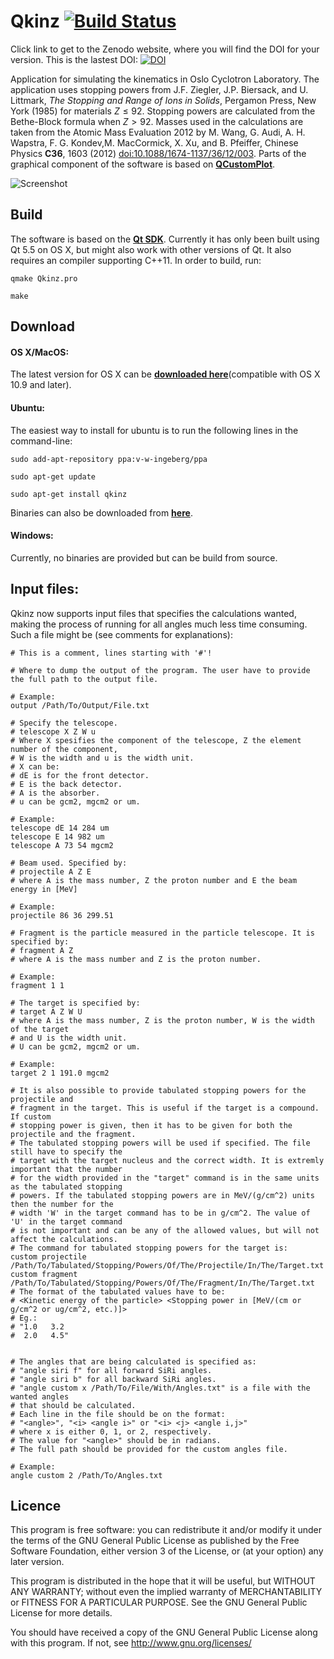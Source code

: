 # Qkinz [![Build Status](https://travis-ci.org/vetlewi/Qkinz.svg?branch=master)](https://travis-ci.org/vetlewi/Qkinz)
 Click link to get to the Zenodo website, where you will find the DOI for your version. This is the lastest DOI: [![DOI](https://zenodo.org/badge/46925837.svg)](https://zenodo.org/badge/latestdoi/46925837)

Application for simulating the kinematics in Oslo Cyclotron Laboratory. The application uses stopping powers from J.F. Ziegler, J.P. Biersack, and U. Littmark, *The Stopping and Range of Ions in Solids*, Pergamon Press, New York (1985) for materials $Z\leq92$. Stopping powers are calculated from the Bethe-Block formula when $Z>92$. Masses used in the calculations are taken from the Atomic Mass Evaluation 2012 by M. Wang, G. Audi, A. H. Wapstra, F. G. Kondev,M. MacCormick, X. Xu, and B. Pfeiffer, Chinese Physics **C36**, 1603 (2012) [doi:10.1088/1674-1137/36/12/003](dx.doi.org/10.1088/1674-1137/36/12/003). Parts of the graphical component of the software is based on [**QCustomPlot**](http://qcustomplot.com/index.php/introduction).

![Screenshot](https://raw.githubusercontent.com/oslocyclotronlab/Qkinz/master/screenshot/Screenshot.png)

Build
----
The software is based on the [**Qt SDK**](http://www.qt.io/). Currently it has only been built using Qt 5.5 on OS X, but might also work with other versions of Qt. It also requires an compiler supporting C++11. In order to build, run:

`qmake Qkinz.pro`

`make`

Download
----
#### OS X/MacOS:
The latest version for OS X can be [**downloaded here**](https://github.com/vetlewi/Qkinz/releases)(compatible with OS X 10.9 and later).

#### Ubuntu:
The easiest way to install for ubuntu is to run the following lines in the command-line:

`sudo add-apt-repository ppa:v-w-ingeberg/ppa`

`sudo apt-get update`

`sudo apt-get install qkinz`

Binaries can also be downloaded from [**here**](https://launchpad.net/~v-w-ingeberg/+archive/ubuntu/ppa/+packages).

#### Windows:
Currently, no binaries are provided but can be build from source.

Input files:
----
Qkinz now supports input files that specifies the calculations wanted, making the process of running for all angles much less time consuming. Such a file might be (see comments for explanations):

```
# This is a comment, lines starting with '#'!

# Where to dump the output of the program. The user have to provide the full path to the output file.

# Example:
output /Path/To/Output/File.txt

# Specify the telescope.
# telescope X Z W u
# Where X spesifies the component of the telescope, Z the element number of the component,
# W is the width and u is the width unit.
# X can be:
# dE is for the front detector.
# E is the back detector.
# A is the absorber.
# u can be gcm2, mgcm2 or um.

# Example:
telescope dE 14 284 um
telescope E 14 982 um
telescope A 73 54 mgcm2

# Beam used. Specified by:
# projectile A Z E
# where A is the mass number, Z the proton number and E the beam energy in [MeV]

# Example:
projectile 86 36 299.51

# Fragment is the particle measured in the particle telescope. It is specified by:
# fragment A Z
# where A is the mass number and Z is the proton number.

# Example:
fragment 1 1

# The target is specified by:
# target A Z W U
# where A is the mass number, Z is the proton number, W is the width of the target
# and U is the width unit.
# U can be gcm2, mgcm2 or um.

# Example:
target 2 1 191.0 mgcm2

# It is also possible to provide tabulated stopping powers for the projectile and
# fragment in the target. This is useful if the target is a compound. If custom
# stopping power is given, then it has to be given for both the projectile and the fragment.
# The tabulated stopping powers will be used if specified. The file still have to specify the
# target with the target nucleus and the correct width. It is extremly important that the number
# for the width provided in the "target" command is in the same units as the tabulated stopping
# powers. If the tabulated stopping powers are in MeV/(g/cm^2) units then the number for the
# width 'W' in the target command has to be in g/cm^2. The value of 'U' in the target command
# is not important and can be any of the allowed values, but will not affect the calculations.
# The command for tabulated stopping powers for the target is:
custom projectile /Path/To/Tabulated/Stopping/Powers/Of/The/Projectile/In/The/Target.txt
custom fragment /Path/To/Tabulated/Stopping/Powers/Of/The/Fragment/In/The/Target.txt
# The format of the tabulated values have to be:
# <Kinetic energy of the particle> <Stopping power in [MeV/(cm or g/cm^2 or ug/cm^2, etc.)]>
# Eg.:
# "1.0   3.2
#  2.0   4.5"


# The angles that are being calculated is specified as:
# "angle siri f" for all forward SiRi angles.
# "angle siri b" for all backward SiRi angles.
# "angle custom x /Path/To/File/With/Angles.txt" is a file with the wanted angles
# that should be calculated.
# Each line in the file should be on the format:
# "<angle>", "<i> <angle i>" or "<i> <j> <angle i,j>"
# where x is either 0, 1, or 2, respectively.
# The value for "<angle>" should be in radians.
# The full path should be provided for the custom angles file.

# Example:
angle custom 2 /Path/To/Angles.txt
```

Licence
----
This program is free software: you can redistribute it and/or modify
it under the terms of the GNU General Public License as published by
the Free Software Foundation, either version 3 of the License, or
(at your option) any later version.

This program is distributed in the hope that it will be useful,
but WITHOUT ANY WARRANTY; without even the implied warranty of
MERCHANTABILITY or FITNESS FOR A PARTICULAR PURPOSE.  See the
GNU General Public License for more details.

You should have received a copy of the GNU General Public License
along with this program.  If not, see <http://www.gnu.org/licenses/>
